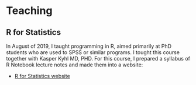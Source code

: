 # Teaching

## R for Statistics

In August of 2019, I taught programming in R, aimed primarily at PhD students who are used to SPSS or similar programs. I tought this course together with Kasper Kyhl MD, PHD. For this course, I prepared a syllabus of R Notebook lecture notes and made them into a website:

* [R for Statistics website](https://olavurmortensen.github.io/r-for-statistics/)

